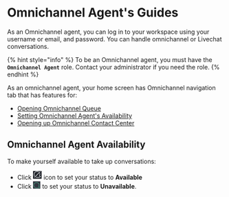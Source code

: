 # Omnichannel Agent's Guides

As an Omnichannel agent, you can log in to your workspace using your username or email, and password. You can handle omnichannel or Livechat conversations.

{% hint style="info" %}
To be an Omnichannel agent, you must have the **`Omnichannel Agent`** role. Contact your administrator if you need the role.
{% endhint %}

As an omnichannel agent, your home screen has Omnichannel navigation tab that has features for:

* [Opening Omnichannel Queue](omnichannel-queue.md)
* [Setting Omnichannel Agent's Availability](./#omnichannel-agent-availability)
* [Opening up Omnichannel Contact Center](omnichannel-contact-center/)

## Omnichannel Agent Availability

To make yourself available to take up conversations:

* Click ![](../../.gitbook/assets/chats-off.png) icon to set your status to **Available**
* Click <img src="../../.gitbook/assets/chats-on.png" alt="" data-size="line"> to set your status to **Unavailable**.

